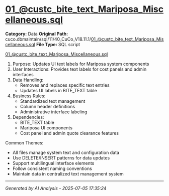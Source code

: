 # 01_@custc_bite_text_Mariposa_Miscellaneous.sql

**Category:** Data
**Original Path:** cuco.dbmaintain/sql/11/40_CuCo_V18.11.1/01_@custc_bite_text_Mariposa_Miscellaneous.sql
**File Type:** SQL script

01_@custc_bite_text_Mariposa_Miscellaneous.sql
1. Purpose: Updates UI text labels for Mariposa system components
2. User Interactions: Provides text labels for cost panels and admin interfaces
3. Data Handling:
   - Removes and replaces specific text entries
   - Updates UI labels in BITE_TEXT table
4. Business Rules:
   - Standardized text management
   - Column header definitions
   - Administrative interface labeling
5. Dependencies:
   - BITE_TEXT table
   - Mariposa UI components
   - Cost panel and admin quote clearance features

Common Themes:
- All files manage system text and configuration data
- Use DELETE/INSERT patterns for data updates
- Support multilingual interface elements
- Follow consistent naming conventions
- Maintain data in centralized text management system

---
*Generated by AI Analysis - 2025-07-05 17:35:24*
